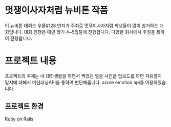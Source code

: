 # 멋쟁이사자처럼 뉴비톤 작품
이 뉴비톤 대회는 우물#128 번지가 주최로 멋쟁이사자처럼 학생들이 많이 참가하는 대회입니다.
대회 진행은 매년 학기 4~5월달에 진행합니다. 다양한 회사에서 후원을 통하여 진행합니다.

# 프로젝트 내용
프로젝트의 주제는 내 대학생활을 하면서 찍었던 얼굴 사진을 업로드를 하면 자퇴할지 말지에 대해서 머신러닝API을 통하여 판단해줍니다.
azure emotion api를 이용하였습니다.

## 프로젝트 환경
Ruby on Rails

